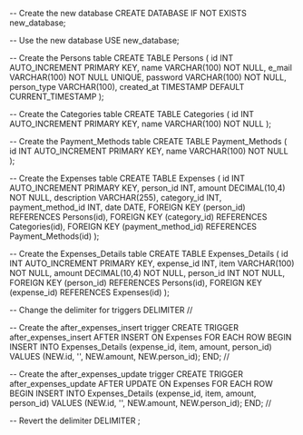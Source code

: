 -- Create the new database
CREATE DATABASE IF NOT EXISTS new_database;

-- Use the new database
USE new_database;

-- Create the Persons table
CREATE TABLE Persons (
    id INT AUTO_INCREMENT PRIMARY KEY,
    name VARCHAR(100) NOT NULL,
    e_mail VARCHAR(100) NOT NULL UNIQUE,
    password VARCHAR(100) NOT NULL,
    person_type VARCHAR(100),
    created_at TIMESTAMP DEFAULT CURRENT_TIMESTAMP
);

-- Create the Categories table
CREATE TABLE Categories (
    id INT AUTO_INCREMENT PRIMARY KEY,
    name VARCHAR(100) NOT NULL
);

-- Create the Payment_Methods table
CREATE TABLE Payment_Methods (
    id INT AUTO_INCREMENT PRIMARY KEY,
    name VARCHAR(100) NOT NULL
);

-- Create the Expenses table
CREATE TABLE Expenses (
    id INT AUTO_INCREMENT PRIMARY KEY,
    person_id INT,
    amount DECIMAL(10,4) NOT NULL,
    description VARCHAR(255),
    category_id INT,
    payment_method_id INT,
    date DATE,
    FOREIGN KEY (person_id) REFERENCES Persons(id),
    FOREIGN KEY (category_id) REFERENCES Categories(id),
    FOREIGN KEY (payment_method_id) REFERENCES Payment_Methods(id)
);

-- Create the Expenses_Details table
CREATE TABLE Expenses_Details (
    id INT AUTO_INCREMENT PRIMARY KEY,
    expense_id INT,
    item VARCHAR(100) NOT NULL,
    amount DECIMAL(10,4) NOT NULL,
    person_id INT NOT NULL,
    FOREIGN KEY (person_id) REFERENCES Persons(id),
    FOREIGN KEY (expense_id) REFERENCES Expenses(id)
);

-- Change the delimiter for triggers
DELIMITER //

-- Create the after_expenses_insert trigger
CREATE TRIGGER after_expenses_insert 
AFTER INSERT ON Expenses 
FOR EACH ROW 
BEGIN 
    INSERT INTO Expenses_Details (expense_id, item, amount, person_id) 
    VALUES (NEW.id, '', NEW.amount, NEW.person_id);
END; 
//

-- Create the after_expenses_update trigger
CREATE TRIGGER after_expenses_update 
AFTER UPDATE ON Expenses 
FOR EACH ROW 
BEGIN 
    INSERT INTO Expenses_Details (expense_id, item, amount, person_id) 
    VALUES (NEW.id, '', NEW.amount, NEW.person_id);
END; 
//

-- Revert the delimiter
DELIMITER ;

